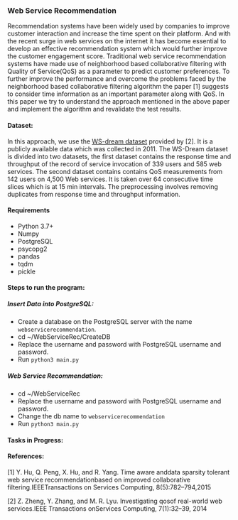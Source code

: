 ### Web Service Recommendation
Recommendation systems have been widely used by companies to improve customer interaction and increase the time spent on their platform. And with the recent surge in web services on the internet it has become essential to develop an effective recommendation system which would further improve the customer engagement score. Traditional web service recommendation systems have made use of neighborhood based collaborative filtering with Quality of Service(QoS) as a parameter to predict customer preferences. To further improve the performance and overcome the problems faced by the neighborhood based collaborative filtering algorithm the paper [1] suggests to consider time information as an important parameter along with QoS. In this paper we try to understand the approach mentioned in the above paper and implement the algorithm and revalidate the test results.

#### Dataset:
In this approach, we use the [WS-dream dataset](https://github.com/wsdream/wsdream-dataset) provided by [2]. It is a publicly available data which was collected in 2011. The WS-Dream dataset is divided into two datasets, the first dataset contains the response time and throughput of the record of service invocation of 339 users and 585 web services. The second dataset contains contains QoS measurements from 142 users on 4,500 Web services. It is taken over 64 consecutive time slices which is at 15 min intervals. The preprocessing involves removing duplicates from response time and throughput information.

#### Requirements
- Python 3.7+
- Numpy
- PostgreSQL
- psycopg2
- pandas
- tqdm
- pickle

#### Steps to run the program:
##### Insert Data into PostgreSQL:
- Create a database on the PostgreSQL server with the name `webservicerecommendation`.
- cd ~/WebServiceRec/CreateDB
- Replace the username and password with PostgreSQL username and password.
- Run `python3 main.py`

##### Web Service Recommendation:
- cd ~/WebServiceRec
- Replace the username and password with PostgreSQL username and password.
- Change the db name to `webservicerecommendation`
- Run `python3 main.py`

#### Tasks in Progress:


#### References:
[1] Y. Hu, Q. Peng, X. Hu, and R. Yang. Time aware anddata sparsity tolerant web service recommendationbased on improved collaborative filtering.IEEETransactions on Services Computing, 8(5):782–794,2015

[2] Z. Zheng, Y. Zhang, and M. R. Lyu. Investigating qosof real-world web services.IEEE Transactions onServices Computing, 7(1):32–39, 2014
